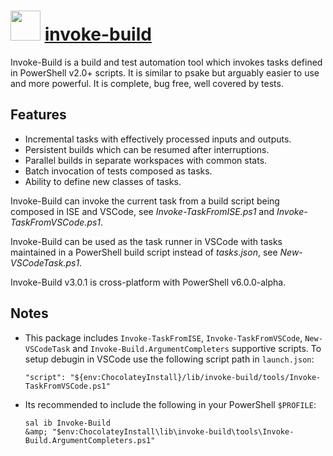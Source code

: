 # <img src="https://cdn.rawgit.com/majkinetor/chocolatey/master/invoke-build/icon.png" width="48" height="48"/> [invoke-build](https://chocolatey.org/packages/invoke-build)

Invoke-Build is a build and test automation tool which invokes tasks defined in PowerShell v2.0+ scripts. It is similar to psake but arguably easier to use and more powerful. It is complete, bug free, well covered by tests.

## Features

- Incremental tasks with effectively processed inputs and outputs.
- Persistent builds which can be resumed after interruptions.
- Parallel builds in separate workspaces with common stats.
- Batch invocation of tests composed as tasks.
- Ability to define new classes of tasks.

Invoke-Build can invoke the current task from a build script being composed in ISE and VSCode, see *Invoke-TaskFromISE.ps1* and *Invoke-TaskFromVSCode.ps1*.

Invoke-Build can be used as the task runner in VSCode with tasks maintained in a PowerShell build script instead of *tasks.json*, see *New-VSCodeTask.ps1*.

Invoke-Build v3.0.1 is cross-platform with PowerShell v6.0.0-alpha.

## Notes

- This package includes `Invoke-TaskFromISE`, `Invoke-TaskFromVSCode`, `New-VSCodeTask` and `Invoke-Build.ArgumentCompleters` supportive scripts. To setup debugin in VSCode use the following script path in `launch.json`:
   ```
   "script": "${env:ChocolateyInstall}/lib/invoke-build/tools/Invoke-TaskFromVSCode.ps1"
   ```
- Its recommended to include the following in your PowerShell `$PROFILE`:
    ```
    sal ib Invoke-Build
    &amp; "$env:ChocolateyInstall\lib\invoke-build\tools\Invoke-Build.ArgumentCompleters.ps1"
    ```
    
